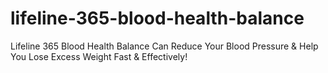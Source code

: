 # lifeline-365-blood-health-balance
Lifeline 365 Blood Health Balance Can Reduce Your Blood Pressure &amp; Help You Lose Excess Weight Fast &amp; Effectively!
